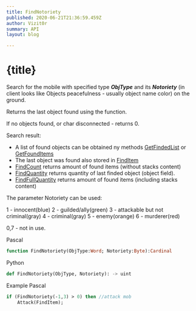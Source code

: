 ```yaml
---
title: FindNotoriety
published: 2020-06-21T21:36:59.459Z
author: Vizit0r
summary: API
layout: blog

---
```


# {title}

Search for the mobile with specified type ***ObjType*** and its ***Notoriety*** (in client looks like Objects peacefulness - usually object name color) on the ground.

Returns the last object found using the function.

If no objects found, or char disconnected - returns 0.

Search result:
* A list of found objects can be obtained ny methods [GetFindedList](Api/GetFindedList) or [GetFoundItems](Api/GetFoundItems) 
* The last object was found also stored in [FindItem](Api/FindItem)  
* [FindCount](Api/FindCount) returns amount of found items (without stacks content)
* [FindQuantity](Api/FindQuantity) returns quantity of last finded object (object field).
* [FindFullQuantity](Api/FindFullQuantity) returns amount of found items (including stacks content)



The parameter Notoriety can be used:

1 - innocent(blue)
2 - guilded/ally(green)
3 - attackable but not criminal(gray)
4 - criminal(gray)
5 - enemy(orange)
6 - murderer(red)

0,7 - not in use.





Pascal

```pascal
function FindNotoriety(ObjType:Word; Notoriety:Byte):Cardinal
```



Python
```python
def FindNotoriety(ObjType, Notoriety): -> uint
```


Example Pascal
```pascal
if (FindNotoriety(-1,3) > 0) then //attack mob
    Attack(FindItem);
```